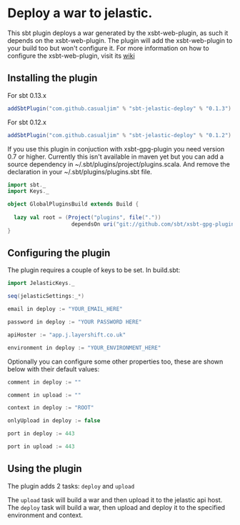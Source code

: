 # Deploy a war to jelastic.

This sbt plugin deploys a war generated by the xsbt-web-plugin, as such it depends on the xsbt-web-plugin.
The plugin will add the xsbt-web-plugin to your build too but won't configure it.
For more information on how to configure the xsbt-web-plugin, visit its [wiki](https://github.com/siasia/xsbt-web-plugin/wiki/)

## Installing the plugin

For sbt 0.13.x

```scala
addSbtPlugin("com.github.casualjim" % "sbt-jelastic-deploy" % "0.1.3")
```


For sbt 0.12.x

```scala
addSbtPlugin("com.github.casualjim" % "sbt-jelastic-deploy" % "0.1.2")
```

If you use this plugin in conjuction with xsbt-gpg-plugin you need version 0.7 or higher.
Currently this isn't available in maven yet but you can add a source dependency in ~/.sbt/plugins/project/plugins.scala. And remove the declaration in your ~/.sbt/plugins/plugins.sbt file.

```scala
import sbt._
import Keys._

object GlobalPluginsBuild extends Build {
  
  lazy val root = (Project("plugins", file(".")) 
                    dependsOn uri("git://github.com/sbt/xsbt-gpg-plugin.git#sbt-0.12"))
}
```

## Configuring the plugin

The plugin requires a couple of keys to be set. In build.sbt:

```scala
import JelasticKeys._

seq(jelasticSettings:_*)

email in deploy := "YOUR_EMAIL_HERE"

password in deploy := "YOUR PASSWORD HERE"

apiHoster := "app.j.layershift.co.uk"

environment in deploy := "YOUR_ENVIRONMENT_HERE"
```

Optionally you can configure some other properties too, these are shown below with their default values:

```scala
comment in deploy := ""

comment in upload := ""

context in deploy := "ROOT"

onlyUpload in deploy := false

port in deploy := 443

port in upload := 443
```

## Using the plugin

The plugin adds 2 tasks: `deploy` and `upload`

The `upload` task will build a war and then upload it to the jelastic api host.
The `deploy` task will build a war, then upload and deploy it to the specified environment and context.
